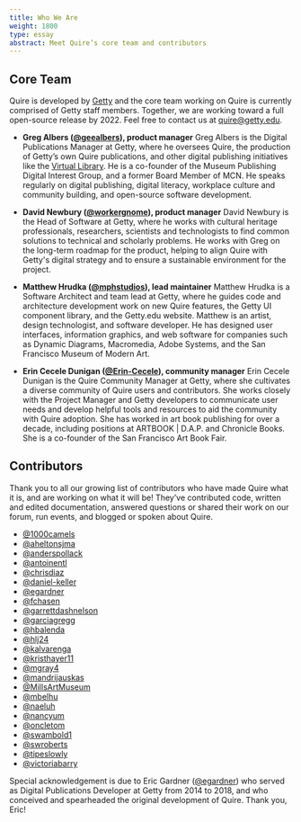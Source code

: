 ```yaml
---
title: Who We Are
weight: 1800
type: essay
abstract: Meet Quire’s core team and contributors
---
```


## Core Team

Quire is developed by [Getty](https://www.getty.edu) and the core team working on Quire is currently comprised of Getty staff members. Together, we are working toward a full open-source release by 2022. Feel free to contact us at [quire@getty.edu](mailto:quire@getty.edu).

<div class="feature-list">

- **Greg Albers ([@geealbers](https://github.com/geealbers)), product manager** Greg Albers is the Digital Publications Manager at Getty, where he oversees Quire, the production of Getty’s own Quire publications, and other digital publishing initiatives like the [Virtual Library](https://www.getty.edu/publications/virtuallibrary/). He is a co-founder of the Museum Publishing Digital Interest Group, and a former Board Member of MCN. He speaks regularly on digital publishing, digital literacy, workplace culture and community building, and open-source software development.

- **David Newbury ([@workergnome](https://github.com/workergnome)), product manager** David Newbury is the Head of Software at Getty, where he works with cultural heritage professionals, researchers, scientists and technologists to find common solutions to technical and scholarly problems.  He works with Greg on the long-term roadmap for the product, helping to align Quire with Getty's digital strategy and to ensure a sustainable environment for the project.

- **Matthew Hrudka ([@mphstudios](https://github.com/mphstudios)), lead maintainer** Matthew Hrudka is a Software Architect and team lead at Getty, where he guides code and architecture development work on new Quire features, the Getty UI component library, and the Getty.edu website. Matthew is an artist, design technologist, and software developer. He has designed user interfaces, information graphics, and web software for companies such as Dynamic Diagrams, Macromedia, Adobe Systems, and the San Francisco Museum of Modern Art.

- **Erin Cecele Dunigan ([@Erin-Cecele](https://github.com/Erin-Cecele)), community manager** Erin Cecele Dunigan is the Quire Community Manager at Getty, where she cultivates a diverse community of Quire users and contributors. She works closely with the Project Manager and Getty developers to communicate user needs and develop helpful tools and resources to aid the community with Quire adoption. She has worked in art book publishing for over a decade, including positions at ARTBOOK | D.A.P. and Chronicle Books. She is a co-founder of the San Francisco Art Book Fair.

</div>

## Contributors

Thank you to all our growing list of contributors who have made Quire what it is, and are working on what it will be! They’ve contributed code, written and edited documentation, answered questions or shared their work on our forum, run events, and blogged or spoken about Quire.

- [@1000camels](https://github.com/1000camels)
- [@aheltonsjma](https://github.com/aheltonsjma)
- [@anderspollack](https://github.com/anderspollack)
- [@antoinentl](https://github.com/antoinentl)
- [@chrisdiaz](https://github.com/chrisdaaz)
- [@daniel-keller](https://github.com/daniel-keller)
- [@egardner](https://github.com/egardner)
- [@fchasen](https://github.com/fchasen)
- [@garrettdashnelson](https://github.com/garrettdashnelson)
- [@garciagregg](https://github.com/garciagregg)
- [@hbalenda](https://github.com/hbalenda)
- [@hlj24](https://github.com/hlj24)
- [@kalvarenga](https://github.com/kalvarenga)
- [@kristhayer11](https://github.com/kristhayer11)
- [@mgray4](https://github.com/mgray4)
- [@mandrijauskas](https://github.com/mandrijauskas)
- [@MillsArtMuseum](https://github.com/MillsArtMuseum)
- [@mbelhu](https://github.com/mbelhu)
- [@naeluh](https://github.com/naeluh)
- [@nancyum](https://github.com/nancyum)
- [@oncletom](https://github.com/oncletom)
- [@swambold1](https://github.com/swambold1)
- [@swroberts](https://github.com/swroberts)
- [@tipeslowly](https://github.com/tipeslowly)
- [@victoriabarry](https://github.com/victoriabarry)

Special acknowledgement is due to Eric Gardner ([@egardner](https://github.com/egardner)) who served as Digital Publications Developer at Getty from 2014 to 2018, and who conceived and spearheaded the original development of Quire. Thank you, Eric!
